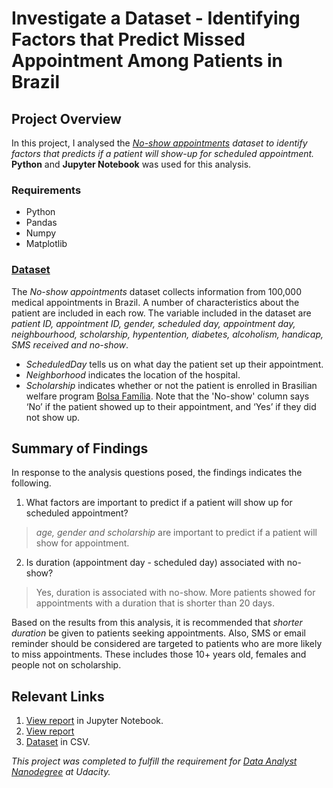 # Investigate a Dataset - Identifying Factors that Predict Missed Appointment Among Patients in Brazil


## Project Overview
In this project, I analysed the *[No-show appointments](https://d17h27t6h515a5.cloudfront.net/topher/2017/October/59dd2e9a_noshowappointments-kagglev2-may-2016/noshowappointments-kagglev2-may-2016.csv) dataset to identify factors that predicts if a patient will show-up for scheduled appointment.*
**Python** and **Jupyter Notebook** was used for this analysis.
### Requirements
* Python
* Pandas
* Numpy
* Matplotlib

### [Dataset](https://docs.google.com/document/d/e/2PACX-1vTlVmknRRnfy_4eTrjw5hYGaiQim5ctr9naaRd4V9du2B5bxpd8FEH3KtDgp8qVekw7Cj1GLk1IXdZi/pub)
The *No-show appointments* dataset collects information from 100,000 medical appointments in Brazil. A number of
characteristics about the patient are included in each row. The variable included in the dataset are *patient ID, appointment ID, gender, scheduled day, appointment day, neighbourhood, scholarship, hypentention, diabetes, alcoholism, handicap, SMS received and no-show*. 
* *ScheduledDay* tells us on what day the patient set up their appointment.
* *Neighborhood* indicates the location of the hospital.
* *Scholarship* indicates whether or not the patient is enrolled in Brasilian welfare program [Bolsa Família](https://en.wikipedia.org/wiki/Bolsa_Fam%C3%ADlia).
Note that the 'No-show' column says ‘No’ if the patient showed up to their appointment, and ‘Yes’ if they did not show up.

## Summary of Findings
In response to the analysis questions posed, the findings indicates the following.
1. What factors are important to predict if a patient will show up for scheduled appointment?<br>
> *age, gender and scholarship* are important to predict if a patient will show for appointment.

2. Is duration (appointment day - scheduled day) associated with no-show?<br>
>Yes, duration is associated with no-show. More patients showed for appointments with a duration that is shorter than 20 days.

Based on the results from this analysis, it is recommended that *shorter duration* be given to patients seeking appointments. Also, SMS or email reminder should be considered are targeted to patients who are more likely to miss appointments. These includes those 10+ years old, females and people not on scholarship.

## Relevant Links
1. [View report](Investigate%20a%20Dataset/Investigate%20a%20Dataset.ipynb) in Jupyter Notebook.
2. [View report](/Investigate%20a%20Dataset.html)
3. [Dataset](https://d17h27t6h515a5.cloudfront.net/topher/2017/October/59dd2e9a_noshowappointments-kagglev2-may-2016/noshowappointments-kagglev2-may-2016.csv) in CSV.

*This project was completed to fulfill the requirement for [Data Analyst Nanodegree](https://www.udacity.com/course/data-analyst-nanodegree--nd002) at Udacity.*
